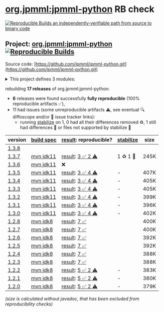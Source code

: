 [org.jpmml:jpmml-python](https://central.sonatype.com/artifact/org.jpmml/jpmml-python/versions) RB check
=======

[![Reproducible Builds](https://reproducible-builds.org/images/logos/rb.svg) an independently-verifiable path from source to binary code](https://reproducible-builds.org/)

## Project: [org.jpmml:jpmml-python](https://central.sonatype.com/artifact/org.jpmml/jpmml-python/versions) [![Reproducible Builds](https://img.shields.io/endpoint?url=https://raw.githubusercontent.com/jvm-repo-rebuild/reproducible-central/master/content/org/jpmml/jpmml-python/badge.json)](https://github.com/jvm-repo-rebuild/reproducible-central/blob/master/content/org/jpmml/jpmml-python/README.md)

Source code: [https://github.com/jpmml/jpmml-python.git](https://github.com/jpmml/jpmml-python.git)

<details><summary>This project defines 3 modules:</summary>

* [org.jpmml:jpmml-python](https://central.sonatype.com/artifact/org.jpmml/jpmml-python/overview)
* [org.jpmml:pmml-python](https://central.sonatype.com/artifact/org.jpmml/pmml-python/overview)
* [org.jpmml:pmml-python-testing](https://central.sonatype.com/artifact/org.jpmml/pmml-python-testing/overview)
</details>

rebuilding **17 releases** of org.jpmml:jpmml-python:
- **6** releases were found successfully **fully reproducible** (100% reproducible artifacts :white_check_mark:),
- 11 had issues (some unreproducible artifacts :warning:, see eventual :mag: diffoscope and/or :memo: issue tracker links):
  - running [stabilize](doc/stabilize.md) on 1, 0 had all their differences removed :recycle:, 1 still had differences :rotating_light: or files not supported by stabilize :no_entry_sign:

| version | [build spec](/BUILDSPEC.md) | [result](https://reproducible-builds.org/docs/jvm/): reproducible? | [stabilize](https://github.com/google/oss-rebuild/blob/main/cmd/stabilize/README.md) | size |
| -- | --------- | ------ | ------ | -- |
| [1.3.8](https://central.sonatype.com/artifact/org.jpmml/jpmml-python/1.3.8/pom) | | | |
| [1.3.7](https://central.sonatype.com/artifact/org.jpmml/jpmml-python/1.3.7/pom) | [mvn jdk11](jpmml-python-1.3.7.buildspec) | [result](jpmml-python-1.3.7.buildinfo): [3 :white_check_mark:  2 :warning:](jpmml-python-1.3.7.buildcompare) | 1 :recycle: 1 :rotating_light: | 245K |
| [1.3.6](https://central.sonatype.com/artifact/org.jpmml/jpmml-python/1.3.6/pom) | [mvn jdk11](jpmml-python-1.3.6.buildspec) | :x: | |
| [1.3.5](https://central.sonatype.com/artifact/org.jpmml/jpmml-python/1.3.5/pom) | [mvn jdk11](jpmml-python-1.3.5.buildspec) | [result](jpmml-python-1.3.5.buildinfo): [3 :white_check_mark:  4 :warning:](jpmml-python-1.3.5.buildcompare) | - | 407K |
| [1.3.4](https://central.sonatype.com/artifact/org.jpmml/jpmml-python/1.3.4/pom) | [mvn jdk11](jpmml-python-1.3.4.buildspec) | [result](jpmml-python-1.3.4.buildinfo): [3 :white_check_mark:  4 :warning:](jpmml-python-1.3.4.buildcompare) | - | 405K |
| [1.3.3](https://central.sonatype.com/artifact/org.jpmml/jpmml-python/1.3.3/pom) | [mvn jdk11](jpmml-python-1.3.3.buildspec) | [result](jpmml-python-1.3.3.buildinfo): [3 :white_check_mark:  4 :warning:](jpmml-python-1.3.3.buildcompare) | - | 405K |
| [1.3.2](https://central.sonatype.com/artifact/org.jpmml/jpmml-python/1.3.2/pom) | [mvn jdk11](jpmml-python-1.3.2.buildspec) | [result](jpmml-python-1.3.2.buildinfo): [3 :white_check_mark:  4 :warning:](jpmml-python-1.3.2.buildcompare) | - | 399K |
| [1.3.1](https://central.sonatype.com/artifact/org.jpmml/jpmml-python/1.3.1/pom) | [mvn jdk11](jpmml-python-1.3.1.buildspec) | [result](jpmml-python-1.3.1.buildinfo): [3 :white_check_mark:  4 :warning:](jpmml-python-1.3.1.buildcompare) | - | 396K |
| [1.3.0](https://central.sonatype.com/artifact/org.jpmml/jpmml-python/1.3.0/pom) | [mvn jdk11](jpmml-python-1.3.0.buildspec) | [result](jpmml-python-1.3.0.buildinfo): [3 :white_check_mark:  4 :warning:](jpmml-python-1.3.0.buildcompare) | - | 402K |
| [1.2.8](https://central.sonatype.com/artifact/org.jpmml/jpmml-python/1.2.8/pom) | [mvn jdk8](jpmml-python-1.2.8.buildspec) | [result](jpmml-python-1.2.8.buildinfo): [7 :white_check_mark: ](jpmml-python-1.2.8.buildcompare) | | 400K |
| [1.2.7](https://central.sonatype.com/artifact/org.jpmml/jpmml-python/1.2.7/pom) | [mvn jdk8](jpmml-python-1.2.7.buildspec) | [result](jpmml-python-1.2.7.buildinfo): [7 :white_check_mark: ](jpmml-python-1.2.7.buildcompare) | | 400K |
| [1.2.6](https://central.sonatype.com/artifact/org.jpmml/jpmml-python/1.2.6/pom) | [mvn jdk8](jpmml-python-1.2.6.buildspec) | [result](jpmml-python-1.2.6.buildinfo): [7 :white_check_mark: ](jpmml-python-1.2.6.buildcompare) | | 392K |
| [1.2.5](https://central.sonatype.com/artifact/org.jpmml/jpmml-python/1.2.5/pom) | [mvn jdk8](jpmml-python-1.2.5.buildspec) | [result](jpmml-python-1.2.5.buildinfo): [7 :white_check_mark: ](jpmml-python-1.2.5.buildcompare) | | 392K |
| [1.2.4](https://central.sonatype.com/artifact/org.jpmml/jpmml-python/1.2.4/pom) | [mvn jdk8](jpmml-python-1.2.4.buildspec) | [result](jpmml-python-1.2.4.buildinfo): [7 :white_check_mark: ](jpmml-python-1.2.4.buildcompare) | | 388K |
| [1.2.3](https://central.sonatype.com/artifact/org.jpmml/jpmml-python/1.2.3/pom) | [mvn jdk8](jpmml-python-1.2.3.buildspec) | [result](jpmml-python-1.2.3.buildinfo): [7 :white_check_mark: ](jpmml-python-1.2.3.buildcompare) | | 388K |
| [1.2.2](https://central.sonatype.com/artifact/org.jpmml/jpmml-python/1.2.2/pom) | [mvn jdk8](jpmml-python-1.2.2.buildspec) | [result](jpmml-python-1.2.2.buildinfo): [5 :white_check_mark:  2 :warning:](jpmml-python-1.2.2.buildcompare) | - | 383K |
| [1.2.1](https://central.sonatype.com/artifact/org.jpmml/jpmml-python/1.2.1/pom) | [mvn jdk8](jpmml-python-1.2.1.buildspec) | [result](jpmml-python-1.2.1.buildinfo): [5 :white_check_mark:  2 :warning:](jpmml-python-1.2.1.buildcompare) | - | 380K |
| [1.2.0](https://central.sonatype.com/artifact/org.jpmml/jpmml-python/1.2.0/pom) | [mvn jdk8](jpmml-python-1.2.0.buildspec) | [result](jpmml-python-1.2.0.buildinfo): [5 :white_check_mark:  2 :warning:](jpmml-python-1.2.0.buildcompare) | - | 379K |

<i>(size is calculated without javadoc, that has been excluded from reproducibility checks)</i>

